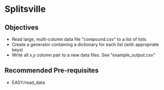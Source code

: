 # Splitsville

## Objectives

  + Read large, multi-column data file "compound.csv" to a list of lists
  + Create a generator containing a dictionary for each list (with appropriate keys)
  + Write all x,y column pair to a new data files. See "example_output.csv"

## Recommended Pre-requisites

  + EASY/read_data



